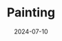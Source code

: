---
date: 2024-07-10
featured_image: images/painting/p1.jpg
title: Painting
sort_by: Name
resources:
  - src: images/painting/p1.jpg
    title: 膠彩-血百合
---
